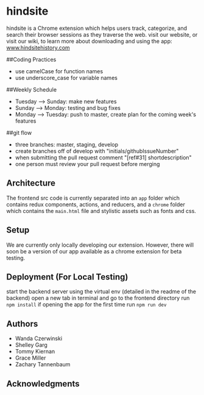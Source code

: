 # hindsite
hindsite is a Chrome extension which helps users track, categorize, and search their browser sessions as they traverse the web. 
visit our website, or visit our wiki, to learn more about downloading and using the app:
www.hindsitehistory.com

##Coding Practices
* use camelCase for function names
* use underscore_case for variable names

##Weekly Schedule
* Tuesday --> Sunday: make new features
* Sunday --> Monday: testing and bug fixes
* Monday --> Tuesday: push to master, create plan for the coming week's features

##git flow
* three branches: master, staging, develop
* create branches off of develop with "initials/githubIssueNumber"
* when submitting the pull request comment "[ref#31] shortdescription"
* one person must review your pull request before merging

## Architecture

The frontend src code is currently separated into an `app` folder which contains redux components, actions, and reducers, and a `chrome` folder which contains the `main.html` file and stylistic assets such as fonts and css. 

## Setup

We are currently only locally developing our extension. However, there will soon be a version of our app available as a chrome extension for beta testing. 

## Deployment (For Local Testing) 

start the backend server using the virtual env (detailed in the readme of the backend)
open a new tab in terminal and go to the frontend directory
run `npm install` if opening the app for the first time
run `npm run dev`

## Authors
* Wanda Czerwinski
* Shelley Garg
* Tommy Kiernan
* Grace Miller
* Zachary Tannenbaum

## Acknowledgments

